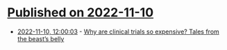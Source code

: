 # [Published on 2022-11-10](index.md)

* [2022-11-10, 12:00:03](https://news.ycombinator.com/item?id=33545209) - [Why are clinical trials so expensive? Tales from the beast’s belly](https://milkyeggs.com/?p=136)
